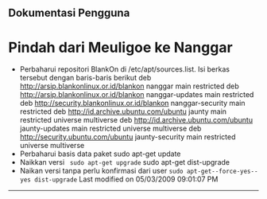 ## Dokumentasi Pengguna
# Pindah dari Meuligoe ke Nanggar
   * Perbaharui repositori BlankOn di /etc/apt/sources.list. Isi berkas
      tersebut dengan baris-baris berikut
      deb http://arsip.blankonlinux.or.id/blankon nanggar main restricted
      deb http://arsip.blankonlinux.or.id/blankon nanggar-updates main
      restricted
      deb http://security.blankonlinux.or.id/blankon nanggar-security main
      restricted
      deb http://id.archive.ubuntu.com/ubuntu jaunty main restricted universe
      multiverse
      deb http://id.archive.ubuntu.com/ubuntu jaunty-updates main restricted
      universe multiverse
      deb http://security.ubuntu.com/ubuntu jaunty-security main restricted
      universe multiverse
   * Perbaharui basis data paket
      sudo apt-get update
   * Naikkan versi
     ` sudo apt-get upgrade`
      sudo apt-get dist-upgrade
   * Naikan versi tanpa perlu konfirmasi dari user
      `sudo apt-get--force-yes--yes dist-upgrade`
Last modified on 05/03/2009 09:01:07 PM
 
---
 
